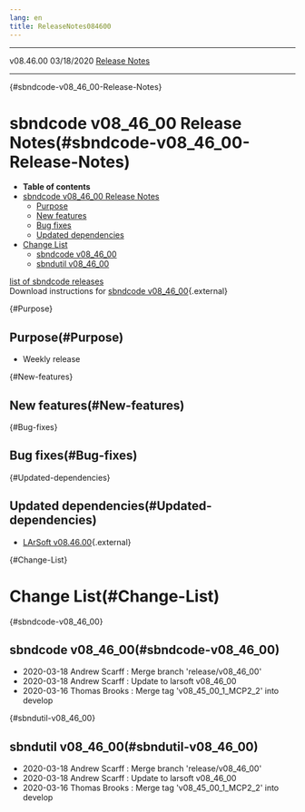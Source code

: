```yaml
---
lang: en
title: ReleaseNotes084600
---
```


  ----------- ------------ -- -- ------------------------------------------------------
  v08.46.00   03/18/2020         [Release Notes](ReleaseNotes084600.html)
  ----------- ------------ -- -- ------------------------------------------------------

{#sbndcode-v08_46_00-Release-Notes}

sbndcode v08\_46\_00 Release Notes(#sbndcode-v08_46_00-Release-Notes)
======================================================================================

-   **Table of contents**
-   [sbndcode v08\_46\_00 Release
    Notes](#sbndcode-v08_46_00-Release-Notes)
    -   [Purpose](#Purpose)
    -   [New features](#New-features)
    -   [Bug fixes](#Bug-fixes)
    -   [Updated dependencies](#Updated-dependencies)
-   [Change List](#Change-List)
    -   [sbndcode v08\_46\_00](#sbndcode-v08_46_00)
    -   [sbndutil v08\_46\_00](#sbndutil-v08_46_00)

[list of sbndcode
releases](List_of_SBND_code_releases.html)\
Download instructions for [sbndcode
v08\_46\_00](http://scisoft.fnal.gov/scisoft/bundles/sbnd/v08_46_00/sbndcode-v08_46_00.html){.external}

{#Purpose}

Purpose(#Purpose)
----------------------------------

-   Weekly release

{#New-features}

New features(#New-features)
--------------------------------------------

{#Bug-fixes}

Bug fixes(#Bug-fixes)
--------------------------------------

{#Updated-dependencies}

Updated dependencies(#Updated-dependencies)
------------------------------------------------------------

-   [LArSoft
    v08.46.00](https://cdcvs.fnal.gov/redmine/projects/larsoft/wiki/ReleaseNotes084600){.external}

{#Change-List}

Change List(#Change-List)
==========================================

{#sbndcode-v08_46_00}

sbndcode v08\_46\_00(#sbndcode-v08_46_00)
----------------------------------------------------------

-   2020-03-18 Andrew Scarff : Merge branch \'release/v08\_46\_00\'
-   2020-03-18 Andrew Scarff : Update to larsoft v08\_46\_00
-   2020-03-16 Thomas Brooks : Merge tag \'v08\_45\_00\_1\_MCP2\_2\'
    into develop

{#sbndutil-v08_46_00}

sbndutil v08\_46\_00(#sbndutil-v08_46_00)
----------------------------------------------------------

-   2020-03-18 Andrew Scarff : Merge branch \'release/v08\_46\_00\'
-   2020-03-18 Andrew Scarff : Update to larsoft v08\_46\_00
-   2020-03-16 Thomas Brooks : Merge tag \'v08\_45\_00\_1\_MCP2\_2\'
    into develop
